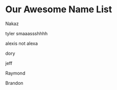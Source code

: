 # Our Awesome Name List

Nakaz

tyler smaaassshhhh

alexis not alexa

dory

jeff

Raymond

Brandon

